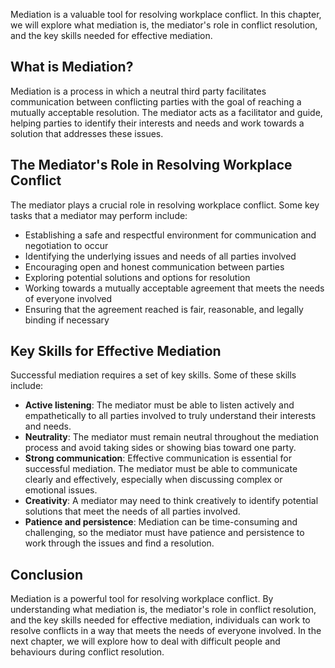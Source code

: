 

Mediation is a valuable tool for resolving workplace conflict. In this chapter, we will explore what mediation is, the mediator's role in conflict resolution, and the key skills needed for effective mediation.

## What is Mediation?

Mediation is a process in which a neutral third party facilitates communication between conflicting parties with the goal of reaching a mutually acceptable resolution. The mediator acts as a facilitator and guide, helping parties to identify their interests and needs and work towards a solution that addresses these issues.

## The Mediator's Role in Resolving Workplace Conflict

The mediator plays a crucial role in resolving workplace conflict. Some key tasks that a mediator may perform include:

- Establishing a safe and respectful environment for communication and negotiation to occur
- Identifying the underlying issues and needs of all parties involved
- Encouraging open and honest communication between parties
- Exploring potential solutions and options for resolution
- Working towards a mutually acceptable agreement that meets the needs of everyone involved
- Ensuring that the agreement reached is fair, reasonable, and legally binding if necessary

## Key Skills for Effective Mediation

Successful mediation requires a set of key skills. Some of these skills include:

- **Active listening**: The mediator must be able to listen actively and empathetically to all parties involved to truly understand their interests and needs.
- **Neutrality**: The mediator must remain neutral throughout the mediation process and avoid taking sides or showing bias toward one party.
- **Strong communication**: Effective communication is essential for successful mediation. The mediator must be able to communicate clearly and effectively, especially when discussing complex or emotional issues.
- **Creativity**: A mediator may need to think creatively to identify potential solutions that meet the needs of all parties involved.
- **Patience and persistence**: Mediation can be time-consuming and challenging, so the mediator must have patience and persistence to work through the issues and find a resolution.

## Conclusion

Mediation is a powerful tool for resolving workplace conflict. By understanding what mediation is, the mediator's role in conflict resolution, and the key skills needed for effective mediation, individuals can work to resolve conflicts in a way that meets the needs of everyone involved. In the next chapter, we will explore how to deal with difficult people and behaviours during conflict resolution.
